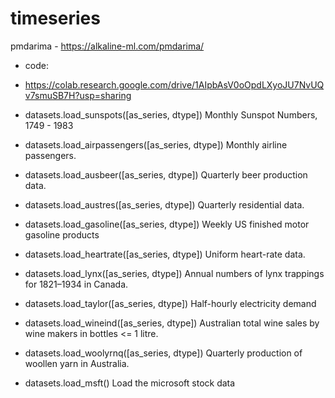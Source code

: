 # timeseries
pmdarima - https://alkaline-ml.com/pmdarima/

* code:
* https://colab.research.google.com/drive/1AIpbAsV0oOpdLXyoJU7NvUQv7smuSB7H?usp=sharing

* datasets.load_sunspots([as_series, dtype]) Monthly Sunspot Numbers, 1749 - 1983

* datasets.load_airpassengers([as_series, dtype]) Monthly airline passengers.

* datasets.load_ausbeer([as_series, dtype]) Quarterly beer production data.

* datasets.load_austres([as_series, dtype]) Quarterly residential data.

* datasets.load_gasoline([as_series, dtype]) Weekly US finished motor gasoline products

* datasets.load_heartrate([as_series, dtype]) Uniform heart-rate data.

* datasets.load_lynx([as_series, dtype]) Annual numbers of lynx trappings for 1821–1934 in Canada.

* datasets.load_taylor([as_series, dtype]) Half-hourly electricity demand

* datasets.load_wineind([as_series, dtype]) Australian total wine sales by wine makers in bottles <= 1 litre.

* datasets.load_woolyrnq([as_series, dtype]) Quarterly production of woollen yarn in Australia.

* datasets.load_msft() Load the microsoft stock data


